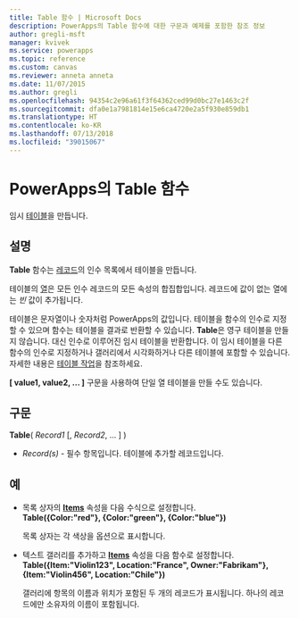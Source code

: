 ```yaml
---
title: Table 함수 | Microsoft Docs
description: PowerApps의 Table 함수에 대한 구문과 예제를 포함한 참조 정보
author: gregli-msft
manager: kvivek
ms.service: powerapps
ms.topic: reference
ms.custom: canvas
ms.reviewer: anneta anneta
ms.date: 11/07/2015
ms.author: gregli
ms.openlocfilehash: 94354c2e96a61f3f64362ced99d0bc27e1463c2f
ms.sourcegitcommit: dfa0e1a7981814e15e6ca4720e2a5f930e859db1
ms.translationtype: HT
ms.contentlocale: ko-KR
ms.lasthandoff: 07/13/2018
ms.locfileid: "39015067"
---
```

# <a name="table-function-in-powerapps"></a>PowerApps의 Table 함수
임시 [테이블](../working-with-tables.md)을 만듭니다.

## <a name="description"></a>설명
**Table** 함수는 [레코드](../working-with-tables.md#records)의 인수 목록에서 테이블을 만듭니다.

테이블의 [열](../working-with-tables.md#columns)은 모든 인수 레코드의 모든 속성의 합집합입니다. 레코드에 값이 없는 열에는 *빈* 값이 추가됩니다.

테이블은 문자열이나 숫자처럼 PowerApps의 값입니다. 테이블을 함수의 인수로 지정할 수 있으며 함수는 테이블을 결과로 반환할 수 있습니다. **Table**은 영구 테이블을 만들지 않습니다. 대신 인수로 이루어진 임시 테이블을 반환합니다.  이 임시 테이블을 다른 함수의 인수로 지정하거나 갤러리에서 시각화하거나 다른 테이블에 포함할 수 있습니다.  자세한 내용은 [테이블 작업](../working-with-tables.md)을 참조하세요.

**[ value1, value2, ... ]** 구문을 사용하여 단일 열 테이블을 만들 수도 있습니다.

## <a name="syntax"></a>구문
**Table**( *Record1* [, *Record2*, ... ] )

* *Record(s)* - 필수 항목입니다. 테이블에 추가할 레코드입니다.

## <a name="examples"></a>예
* 목록 상자의 **[Items](../controls/properties-core.md)** 속성을 다음 수식으로 설정합니다.
  <br>**Table({Color:"red"}, {Color:"green"}, {Color:"blue"})**
  
    목록 상자는 각 색상을 옵션으로 표시합니다.
* 텍스트 갤러리를 추가하고 **[Items](../controls/properties-core.md)** 속성을 다음 함수로 설정합니다.<br>
  **Table({Item:"Violin123", Location:"France", Owner:"Fabrikam"}, {Item:"Violin456", Location:"Chile"})**
  
    갤러리에 항목의 이름과 위치가 포함된 두 개의 레코드가 표시됩니다. 하나의 레코드에만 소유자의 이름이 포함됩니다.

